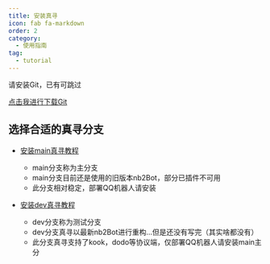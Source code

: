 ```yaml
---
title: 安装真寻
icon: fab fa-markdown
order: 2
category:
  - 使用指南
tag:
  - tutorial
---
```


请安装Git，已有可跳过

[点击我进行下载Git](https://registry.npmmirror.com/-/binary/git-for-windows/v2.43.0-rc0.windows.1/Git-2.43.0-rc0-64-bit.exe)

## 选择合适的真寻分支

- [安装main真寻教程](main/)
  - main分支称为主分支
  - main分支目前还是使用的旧版本nb2Bot，部分已插件不可用
  - 此分支相对稳定，部署QQ机器人请安装
    
- [安装dev真寻教程](dev/)
  - dev分支称为测试分支
  - dev分支真寻以最新nb2Bot进行重构...但是还没有写完（其实啥都没有）
  - 此分支真寻支持了kook，dodo等协议端，仅部署QQ机器人请安装main主分
